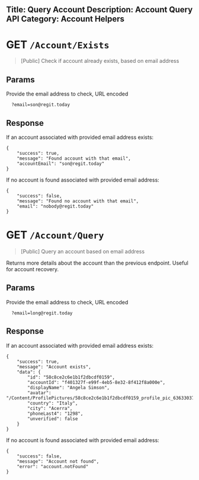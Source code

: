 Title: Query Account
Description: Account Query API
Category: Account Helpers
---
# GET `/Account/Exists`
> [Public]
> Check if account already exists, based on email address

## Params
Provide the email address to check, URL encoded

      ?email=son@regit.today

## Response
If an account associated with provided email address exists:

    {
        "success": true,
        "message": "Found account with that email",
        "accountEmail": "son@regit.today"
    }

If no account is found associated with provided email address:

    {
        "success": false,
        "message": "Found no account with that email",
        "email": "nobody@regit.today"
    }

# GET `/Account/Query`
> [Public]
> Query an account based on email address

Returns more details about the account than the previous endpoint. Useful for account recovery.

## Params
Provide the email address to check, URL encoded

      ?email=long@regit.today

## Response
If an account associated with provided email address exists:

    {
        "success": true,
        "message": "Account exists",
        "data": {
            "id": "58c8ce2c6e1b1f2dbcdf0159",
            "accountId": "f401327f-e99f-4eb5-8e32-8f412f8a000e",
            "displayName": "Angela Simson",
            "avatar": "/Content/ProfilePictures/58c8ce2c6e1b1f2dbcdf0159_profile_pic_636330375929107650.jpg",
            "country": "Italy",
            "city": "Acerra",
            "phoneLast4": "1298",
            "unverified": false
        }
    }

If no account is found associated with provided email address:

    {
        "success": false,
        "message": "Account not found",
        "error": "account.notFound"
    }


